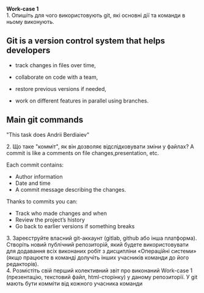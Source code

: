 **Work-case 1**  
1\. Опишіть для чого використовують git, які основні дії та команди в ньому виконують.  

<h2> Git is a version control system that helps developers </h2>

 - track changes in files over time,

 - collaborate on code with a team,

 - restore previous versions if needed,

 - work on different features in parallel using branches.

<h2> Main git commands </h2>

"This task does Andrii Berdiaiev"

2\. Що таке "комміт", як він дозволяє відслідковувати зміни у файлах?
A commit is like a comments on file changes,presentation, etc.

Each commit contains:
- Author information
 - Date and time 
 - A commit message describing the changes.
   
Thanks to commits you can:

- Track who made changes and when
- Review the project’s history
- Go back to earlier versions if something breaks

3\. Зареєструйте власний git-аккаунт (gitlab, github або інша платформа).  
Створіть новий публічний репозиторій, який будете використовувати для додавання всіх виконаних робіт з дисципліни «Операційні системи» (якщо працюєте в команді долучіть інших учасників команди до його редакторів).  
4\. Розмістіть свій перший колективний звіт про виконаний Work-case 1 (презентацію, текстовий файл, html-сторінку) у даному репозиторії. У git мають бути комміти від кожного учасника команди  
